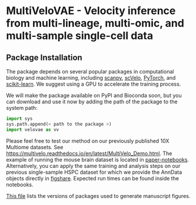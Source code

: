 # MultiVeloVAE - Velocity inference from multi-lineage, multi-omic, and multi-sample single-cell data
## Package Installation
The package depends on several popular packages in computational biology and machine learning, including [scanpy](https://scanpy.readthedocs.io/en/stable/), [scVelo](https://scvelo.readthedocs.io/en/stable/), [PyTorch](https://pytorch.org/), and [scikit-learn](https://scikit-learn.org/stable/). We suggest using a GPU to accelerate the training process.

We will make the package available on PyPI and Bioconda soon, but you can download and use it now by adding the path of the package to the system path:
```python
import sys
sys.path.append(< path to the package >)
import velovae as vv
```

Please feel free to test our method on our previously published 10X Multiome datasets. See https://multivelo.readthedocs.io/en/latest/MultiVelo_Demo.html. The example of running the mouse brain dataset is located in [paper-notebooks](https://github.com/welch-lab/MultiVeloVAE/tree/main/paper-notebooks). Alternatively, you can apply the same training and analysis steps on our previous single-sample HSPC dataset for which we provide the AnnData objects directly in [figshare](https://multivelo.readthedocs.io/en/latest/MultiVelo_Fig5.html). Expected run times can be found inside the notebooks.

[This file](https://github.com/welch-lab/MultiVeloVAE/blob/main/paper-notebooks/reproducible_package_versions.txt) lists the versions of packages used to generate manuscript figures.
